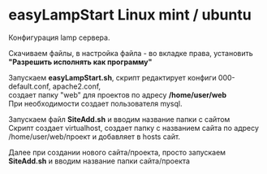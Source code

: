 # easyLampStart Linux mint / ubuntu
Конфигурация lamp сервера. <br>

Скачиваем файлы, в настройка файла - во вкладке права, установить <b>"Разрешить исполнять как программу"</b><br>

Запускаем <b>easyLampStart.sh</b>, cкрипт редактирует конфиги 000-default.conf, apache2.conf, <br>
cоздает папку "web" для проектов по адресу <b>/home/user/web</b><br>
При необходимости создает пользователя mysql.

Запускаем файл <b>SiteAdd.sh</b> и вводим название папки с сайтом</br>
Скрипт создает virtualhost, создает папку с названием сайта по адресу /home/user/web/проект и добавляет в hosts сайт. <br>

Далее при создании нового сайта/проекта, просто запускаем <b>SiteAdd.sh</b> и вводим название папки сайта/проекта</br>
